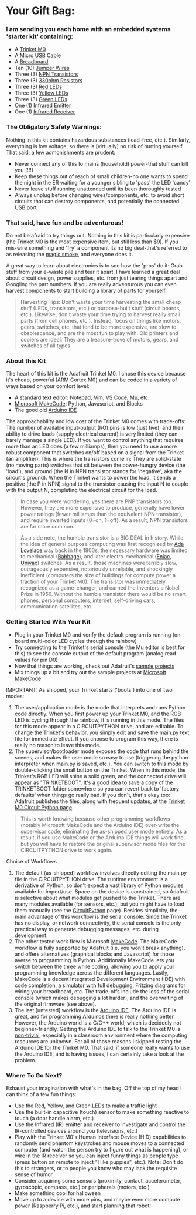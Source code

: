 # Your Gift Bag:

### I am sending you each home with an embedded systems 'starter kit' containing:
* A [Trinket M0](https://www.adafruit.com/product/3500)
* A [Micro USB Cable](https://www.amazon.com/Mopower-Samsung-BlackBerry-Motorola-Smartphones/dp/B07J9WTJFQ)
* A [Breadboard](https://www.adafruit.com/product/64)
* Ten (10) [Jumper Wires](https://www.mouser.com/datasheet/2/58/BPS-DAT-(ZW-20)-Datasheet-1282891.pdf) 
* Three (3) [NPN Transistors](https://www.mouser.com/datasheet/2/308/2N3904-1118515.pdf)
* Three (3) [330ohm Resistors](https://www.mouser.com/datasheet/2/427/mbxsma-1539356.pdf)
* Three (3) [Red LEDs](https://www.mouser.com/datasheet/2/239/LITE-ON%20LTL-4221-1139741.pdf)
* Three (3) [Yellow LEDs](https://www.mouser.com/ds/2/239/LTL-4251N-1175429.pdf)
* Three (3) [Green LEDs](https://media.digikey.com/pdf/Data%20Sheets/Lite-On%20PDFs/LTL-4233.pdf)
* One (1) [Infrared Emitter](https://www.mouser.com/datasheet/2/239/E5208A-1144068.pdf)
* One (1) [Infrared Receiver](https://www.mouser.com/datasheet/2/427/tsop986-1489488.pdf)

### The Obligatory Safety Warnings:
Nothing in this kit contains hazardous substances (lead-free, etc.).  Similarly, everything is low voltage, 
so there is [virtually] no risk of hurting yourself.  That said, a few admonishments are prudent:
* Never connect any of this to mains (household) power-that stuff can kill you (!!!)
* Keep these things out of reach of small children-no one wants to spend the night
  in the ER waiting for a younger sibling to 'pass' the LED 'candy'
* Never leave stuff running unattended until its been thoroughly tested
* Always unplug before changing wires/components, etc. to avoid short circuits that can 
  destroy components, and potentially the connected USB port

### That said, have fun and be adventurous!
Do not be afraid to try things out.  Nothing in this kit is particularly expensive 
(the Trinket M0 is the most expensive item, but still less than $9).  If you mis-wire something
and 'fry' a component its no big deal-that's referred to as releasing the 
[magic smoke](https://en.wikipedia.org/wiki/Magic_smoke), and everyone does it.  

A great way to learn about electronics is to see how the 'pros' do it:  Grab stuff from your e-waste
pile and tear it apart.  I have learned a great deal about circuit design, power supplies, etc.
from just tearing things apart and Googling the part numbers.  If you are really adventurous you
can even harvest components to start building a library of parts for yourself.  

>Harvesting Tips: Don't waste your time harvesting the small cheap stuff (LEDs, transistors, etc.) or 
>purpose-built stuff (circuit boards, etc.).  Likewise, don't waste your time trying to harvest really small 
>parts (from cell phones, etc.).  Instead, focus on things like motors, gears, switches, etc.
that tend to be more expensive, are slow to obsolescence, and are the most fun to play with.  Old printers and
>copiers are ideal: They are a treasure-trove of motors, gears, and switches of all types.

### About this Kit
The heart of this kit is the Adafruit Trinket M0.  I chose this device because it's cheap, powerful (ARM Cortex M0) 
and can be coded in a variety of ways based on your comfort level:

* A standard text editor: Notepad, Vim, [VS Code](https://code.visualstudio.com/), [Mu](https://codewith.mu/), etc.
* [Microsoft MakeCode](https://maker.makecode.com/): Python, Javascript, and Blocks
* The good old [Arduino IDE](https://www.arduino.cc/en/main/software)

The approachability and low cost of the Trinket M0 comes with trade-offs: The number of available
input-output (I/O) pins is low (just five), and their ability to drive loads (supply electrical current)
is very limited (they can barely manage a single LED).  If you want to control anything that requires more than 
an LED does (a few milliamps), then you need to use a more robust component that switches on/off based on
a signal from the Trinket (an amplifier).  This is where the transistors come in:  They are solid-state (no moving parts)
switches that sit between the power-hungry device (the 'load'), and ground (the N in NPN transistor stands for 
'negative', aka the circuit's ground). When the Trinket wants to power the load, it sends a positive (the P in NPN) 
signal to the transistor causing the input N to couple with the output N, completing the electrical circuit for the load.

>In case you were wondering, yes there are PNP transistors too.  However, they are more expensive to produce,
generally have lower power ratings (fewer milliamps than the equivalent NPN transistor), and require
inverted inputs (0=on, 1=off).  As a result, NPN transistors are far more common.

>As a side note, the humble transistor is a BIG DEAL in history.  While the idea of general purpose computing was 
>first recognized by [Ada Lovelace](https://en.wikipedia.org/wiki/Ada_Lovelace) way back in the 1800s, the necessary 
>hardware was limited to mechanical ([Babbage](https://en.wikipedia.org/wiki/Analytical_Engine)), and later 
>electro-mechanical ([Eniac](https://en.wikipedia.org/wiki/ENIAC), [Univac](https://en.wikipedia.org/wiki/UNIVAC)) 
>switches.  As a result, those machines were terribly slow, outrageously expensive, notoriously 
>unreliable, and shockingly inefficient (computers the size of buildings for compute power a fraction of your Trinket M0).
>The transistor was immediately recognized as a game-changer, and earned the inventors a Nobel Prize in 1956.  Without the
>humble transistor there would be no smart phones, personal computers, internet, self-driving cars, communication satellites, 
>etc.  

### Getting Started With Your Kit
* Plug in your Trinket M0 and verify the default program is running (on-board multi-color LED cycles through the rainbow)
* Try connecting to the Trinket's serial console (the Mu editor is best for this) to see the console output of the default
  program (analog read values for pin D0)
* Now that things are working, check out Adafruit's [sample projects](https://learn.adafruit.com/adafruit-trinket-m0-circuitpython-arduino/circuitpython)
* Mix things up a bit and try out the sample projects at [Microsoft MakeCode](https://www.microsoft.com/en-us/makecode)

IMPORTANT: As shipped, your Trinket starts ('boots') into one of two modes:  
1. The user/application mode is the mode that interprets and runs Python code directly.  When you first power up your Trinket M0,
   and the RGB LED is cycling through the rainbow, it is running in this mode.  The files for this mode appear in a 
   CIRCUITPYTHON drive, and are editable.  To change the Trinket's behavior, you simply edit and save the main.py text file 
   for immediate effect.  If you choose to program this way, there is really no reason to leave this mode.
2. The supervisor/bootloader mode exposes the code that runs behind the scenes, and makes the user mode so easy to use 
   (triggering the python interpreter when main.py is saved, etc.).  You can switch to this mode by double-clicking the small
   button on the Trinket.  When in this mode, the Trinket's RGB LED will shine a solid green, and the connected drive will
   appear as "TRINKETBOOT".  It's a good idea to save a copy of the TRINKETBOOT folder somewhere so you can revert back to
   'factory defaults' when things go really bad.  If you don't, that's okay too:  Adafruit publishes the files, along with frequent
   updates, at the [Trinket M0 Circuit Python page](https://circuitpython.org/board/trinket_m0/).
   
>This is worth knowing because other programming workflows (notably Microsoft MakeCode and the Arduino IDE) over-write the supervisor 
>code, eliminating the as-shipped user mode entirely.  As a result, if you use MakeCode or the Arduino IDE things will work fine,
>but you will have to restore the original supervisor mode files for the CIRCUITPYTHON drive to work again.

Choice of Workflows
1. The default (as-shipped) workflow involves directly editing the main.py file in the CIRCUITPYTHON drive.  The runtime 
   environment is a derivative of Python, so don't expect a vast library of Python modules available for import/use.  Space
   on the device is constrained, so Adafruit is selective about what modules get pushed to the Trinket.  There are many
   modules available (for sensors, etc.), but you might have to load them manually (see the 
   [CircuitPython](https://circuitpython.org/board/trinket_m0/) page).  Besides simplicity, the main advantage of this 
   workflow is the serial console:  Since the Trinket has no display, or network connectivity, the serial console is the only 
   practical way to generate debugging messages, etc. during development.  
2. The other tested work flow is Microsoft [MakeCode](https://www.microsoft.com/en-us/makecode).  The MakeCode workflow 
   is fully supported by Adafruit (i.e. you won't break anything), and offers alternatives (graphical blocks and Javascript) 
   for those averse to programming in Python.  Additionally MakeCode lets you switch between the three while coding, allowing
   you to apply your programming knowledge across the different languages.  Lastly, MakeCode is a decent Integrated 
   Development Environment (IDE) with code completion, a simulator with full debugging, Fritzing diagrams for wiring your 
   breadboard, etc.  The trade-offs include the loss of the serial console (which makes debugging a lot harder), and the 
   overwriting of the original firmware (see above).
3. The last [untested] workflow is the [Arduino IDE](https://www.arduino.cc/en/main/software).  The Arduino IDE is great, and for programming Arduinos
   there is really nothing better.  However, the Arduino world is a C/C++ world, which is decidedly not beginner-friendly.
   Getting the Arduino IDE to talk to the Trinket M0 is [non-trivial](https://learn.adafruit.com/adafruit-trinket-m0-circuitpython-arduino/using-with-arduino-ide), especially in a classroom environment where the computing
   resources are unknown.  For all of those reasons I skipped testing the Arduino IDE for the Trinket M0.  That said,
   if someone really wants to use the Arduino IDE, and is having issues, I can certainly take a look at the problem.   
    
### Where To Go Next?
Exhaust your imagination with what's in the bag.  Off the top of my head I can think of a few fun things:
* Use the Red, Yellow, and Green LEDs to make a traffic light
* Use the built-in capacitive (touch) sensor to make something reactive to touch (a door handle alarm, etc.)
* Use the Infrared (IR) emitter and receiver to investigate and control the IR-controlled devices around you (televisions, etc.)
* Play with the Trinket M0's Human Interface Device (HID) capabilities to randomly send phantom keystrokes and mouse moves to
  a connected computer (and watch the person try to figure out what is happening), or wire in the IR receiver so you can inject funny 
  things as people type (press button on remote to inject "I like puppies", etc.).  Note: Don't do this to strangers, or 
  to people you know who may lack the requisite sense of humor.
* Consider acquiring some sensors (proximity, contact, accelerometer, gyroscopic, compass, etc.) or peripherals (motors, etc.)
* Make something cool for halloween
* Move up to a device with more pins, and maybe even more compute power (Raspberry Pi, etc.), and start planning that robot!